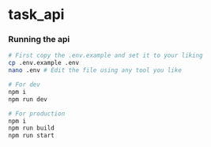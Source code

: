 # task_api

### Running the api

```sh
# First copy the .env.example and set it to your liking
cp .env.example .env
nano .env # Edit the file using any tool you like

# For dev 
npm i
npm run dev

# For production 
npm i 
npm run build
npm run start
```
